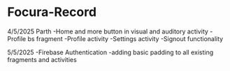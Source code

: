 # Focura-Record

4/5/2025
Parth
-Home and more button in visual and auditory activity
-Profile bs fragment
-Profile activity
-Settings activity
-Signout functionality

5/5/2025
-Firebase Authentication
-adding basic padding to all existing fragments and activities 